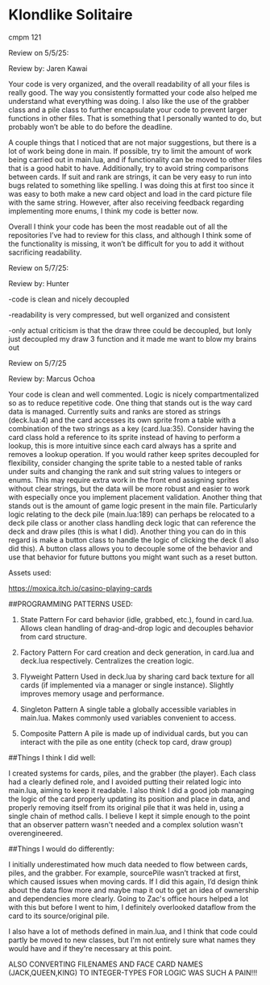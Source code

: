 # Klondlike Solitaire
 cmpm 121

Review on 5/5/25:

Review by: Jaren Kawai

Your code is very organized, and the overall readability of all your files is really good. The way you consistently formatted your code also helped me understand what everything was doing. I also like the use of the grabber class and a pile class to further encapsulate your code to prevent larger functions in other files. That is something that I personally wanted to do, but probably won’t be able to do before the deadline. 

A couple things that I noticed that are not major suggestions, but there is a lot of work being done in main. If possible, try to limit the amount of work being carried out in main.lua, and if functionality can be moved to other files that is a good habit to have. Additionally, try to avoid string comparisons between cards. If suit and rank are strings, it can be very easy to run into bugs related to something like spelling. I was doing this at first too since it was easy to both make a new card object and load in the card picture file with the same string. However, after also receiving feedback regarding implementing more enums, I think my code is better now.

Overall I think your code has been the most readable out of all the repositories I’ve had to review for this class, and although I think some of the functionality is missing, it won’t be difficult for you to add it without sacrificing readability. 


Review on 5/7/25:

Review by: Hunter

-code is clean and nicely decoupled

-readability is very compressed, but well organized and consistent

-only actual criticism is that the draw three could be decoupled, but Ionly just decoupled my draw 3 function and it made me want to blow my brains  out


Review on 5/7/25

Review by: Marcus Ochoa

Your code is clean and well commented. Logic is nicely compartmentalized so as to reduce repetitive code. One thing that stands out is the way card data is managed. Currently suits and ranks are stored as strings (deck.lua:4) and the card accesses its own sprite from a table with a combination of the two strings as a key (card.lua:35). Consider having the card class hold a reference to its sprite instead of having to perform a lookup, this is more intuitive since each card always has a sprite and removes a lookup operation. If you would rather keep sprites decoupled for flexibility, consider changing the sprite table to a nested table of ranks under suits and changing the rank and suit string values to integers or enums. This may require extra work in the front end assigning sprites without clear strings, but the data will be more robust and easier to work with especially once you implement placement validation. Another thing that stands out is the amount of game logic present in the main file. Particularly logic relating to the deck pile (main.lua:189) can perhaps be relocated to a deck pile class or another class handling deck logic that can reference the deck and draw piles (this is what I did). Another thing you can do in this regard is make a button class to handle the logic of clicking the deck (I also did this). A button class allows you to decouple some of the behavior and use that behavior for future buttons you might want such as a reset button.

Assets used:

https://moxica.itch.io/casino-playing-cards

##PROGRAMMING PATTERNS USED:

1. State Pattern
For card behavior (idle, grabbed, etc.), found in card.lua. Allows clean handling of drag-and-drop logic and decouples behavior from card structure.

2. Factory Pattern
For card creation and deck generation, in card.lua and deck.lua respectively. Centralizes the creation logic.

3. Flyweight Pattern
Used in deck.lua by sharing card back texture for all cards (if implemented via a manager or single instance). Slightly improves memory usage and performance.

4. Singleton Pattern
A single table a globally accessible variables in main.lua. Makes commonly used variables convenient to access.

5. Composite Pattern
A pile is made up of individual cards, but you can interact with the pile as one entity (check top card, draw group)



##Things I think I did well:

I created systems for cards, piles, and the grabber (the player). Each class had a clearly defined role, and I avoided putting their related logic into main.lua, aiming to keep it readable. I also think I did a good job managing the logic of the card properly updating its position and place in data, and properly removing itself from its original pile that it was held in, using a single chain of method calls. I believe I kept it simple enough to the point that an observer pattern wasn't needed and a complex solution wasn't overengineered.


##Things I would do differently:

I initially underestimated how much data needed to flow between cards, piles, and the grabber. For example, sourcePile wasn’t tracked at first, which caused issues when moving cards. If I did this again, I’d design think about the data flow more and maybe map it out to get an idea of ownership and dependencies more clearly. Going to Zac's office hours helped a lot with this but before I went to him, I definitely overlooked dataflow from the card to its source/original pile.

I also have a lot of methods defined in main.lua, and I think that code could partly be moved to new classes, but I'm not entirely sure what names they would have and if they're necessary at this point.

ALSO CONVERTING FILENAMES AND FACE CARD NAMES (JACK,QUEEN,KING) TO INTEGER-TYPES FOR LOGIC WAS SUCH A PAIN!!!
